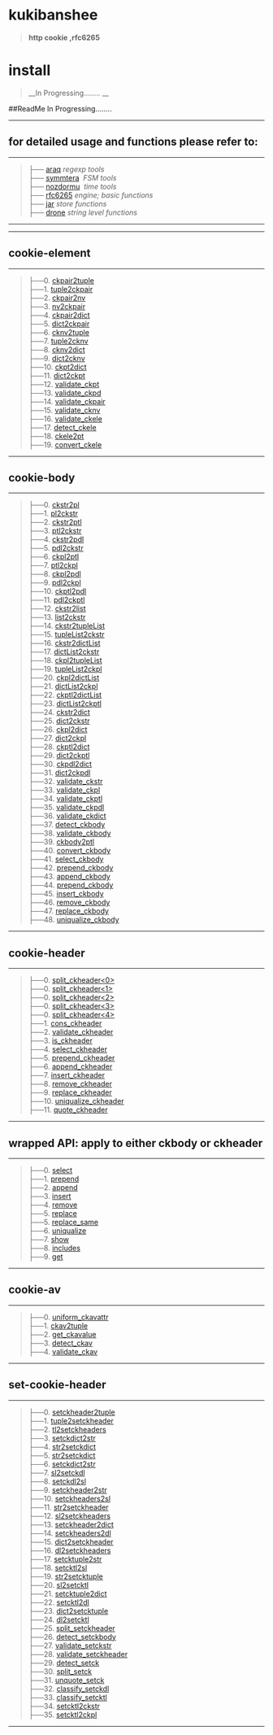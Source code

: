# kukibanshee
>__http cookie ,rfc6265__

# install
>__In Progressing........ __

##ReadMe In Progressing........ 



------------------------------------------------
for detailed usage and functions please refer to:
-------------------------------------------------

------------------------------------------------------------------------------------
>├── [araq](kukibanshee/ReadMeDetailed/araq.md)  _regexp tools_  <br> 
├── [symmtera](kukibanshee/ReadMeDetailed/symmtera.md)  _FSM tools_ <br> 
├── [nozdormu](kukibanshee/ReadMeDetailed/nozdormu.md)  _time tools_<br> 
├── [rfc6265](kukibanshee/ReadMeDetailed/rfc6265.md)  _engine; basic functions_ <br>
├── [jar](kukibanshee/ReadMeDetailed/jar.md)   _store functions_ <br>
├── [drone](kukibanshee/ReadMeDetailed/drone.md)  _string level functions_ <br>

-----------------------------------------------------------------------------------




-----------------------------------------------------------------------

## cookie-element

-----------------------------------------------------------------------
>├──0. [ckpair2tuple](kukibanshee/Images/ckpair2tuple.0.png)  <br>
├──1. [tuple2ckpair](kukibanshee/Images/tuple2ckpair.0.png)  <br>
├──2. [ckpair2nv](kukibanshee/Images/ckpair2nv.0.png)  <br>
├──3. [nv2ckpair](kukibanshee/Images/nv2ckpair.0.png)  <br>
├──4. [ckpair2dict](kukibanshee/Images/ckpair2dict.0.png)  <br>
├──5. [dict2ckpair](kukibanshee/Images/dict2ckpair.0.png)  <br>
├──6. [cknv2tuple](kukibanshee/Images/cknv2tuple.0.png)  <br>
├──7. [tuple2cknv](kukibanshee/Images/tuple2cknv.0.png)  <br>
├──8. [cknv2dict](kukibanshee/Images/cknv2dict.0.png)  <br>
├──9. [dict2cknv](kukibanshee/Images/dict2cknv.0.png)  <br>
├──10. [ckpt2dict](kukibanshee/Images/ckpt2dict.0.png)  <br>
├──11. [dict2ckpt](kukibanshee/Images/dict2ckpt.0.png)  <br>
├──12. [validate_ckpt](kukibanshee/Images/validate_ckpt.0.png)  <br>
├──13. [validate_ckpd](kukibanshee/Images/validate_ckpd.0.png)  <br>
├──14. [validate_ckpair](kukibanshee/Images/validate_ckpair.0.png)  <br>
├──15. [validate_cknv](kukibanshee/Images/validate_cknv.0.png)  <br>
├──16. [validate_ckele](kukibanshee/Images/validate_ckele.0.png)  <br>
├──17. [detect_ckele](kukibanshee/Images/detect_ckele.0.png)  <br>
├──18. [ckele2pt](kukibanshee/Images/ckele2pt.0.png)  <br>
├──19. [convert_ckele](kukibanshee/Images/convert_ckele.0.png)  <br>



-----------------------------------------------------------------------

## cookie-body

-----------------------------------------------------------------------
>├──0. [ckstr2pl](kukibanshee/Images/ckstr2pl.0.png)  <br>
├──1. [pl2ckstr](kukibanshee/Images/pl2ckstr.0.png)  <br>
├──2. [ckstr2ptl](kukibanshee/Images/ckstr2ptl.0.png)  <br>
├──3. [ptl2ckstr](kukibanshee/Images/ptl2ckstr.0.png)  <br>
├──4. [ckstr2pdl](kukibanshee/Images/ckstr2pdl.0.png)  <br>
├──5. [pdl2ckstr](kukibanshee/Images/pdl2ckstr.0.png)  <br>
├──6. [ckpl2ptl](kukibanshee/Images/ckpl2ptl.0.png)  <br>
├──7. [ptl2ckpl](kukibanshee/Images/ptl2ckpl.0.png)  <br>
├──8. [ckpl2pdl](kukibanshee/Images/ckpl2pdl.0.png)  <br>
├──9. [pdl2ckpl](kukibanshee/Images/pdl2ckpl.0.png)  <br>
├──10. [ckptl2pdl](kukibanshee/Images/ckptl2pdl.0.png)  <br>
├──11. [pdl2ckptl](kukibanshee/Images/pdl2ckptl.0.png)  <br>
├──12. [ckstr2list](kukibanshee/Images/ckstr2list.0.png)  <br>
├──13. [list2ckstr](kukibanshee/Images/list2ckstr.0.png)  <br>
├──14. [ckstr2tupleList](kukibanshee/Images/ckstr2tupleList.0.png)  <br>
├──15. [tupleList2ckstr](kukibanshee/Images/tupleList2ckstr.0.png)  <br>
├──16. [ckstr2dictList](kukibanshee/Images/ckstr2dictList.0.png)  <br>
├──17. [dictList2ckstr](kukibanshee/Images/dictList2ckstr.0.png)  <br>
├──18. [ckpl2tupleList](kukibanshee/Images/ckpl2tupleList.0.png)  <br>
├──19. [tupleList2ckpl](kukibanshee/Images/tupleList2ckpl.0.png)  <br>
├──20. [ckpl2dictList](kukibanshee/Images/ckpl2dictList.0.png)  <br>
├──21. [dictList2ckpl](kukibanshee/Images/dictList2ckpl.0.png)  <br>
├──22. [ckptl2dictList](kukibanshee/Images/ckptl2dictList.0.png)  <br>
├──23. [dictList2ckptl](kukibanshee/Images/dictList2ckptl.0.png)  <br>
├──24. [ckstr2dict](kukibanshee/Images/ckstr2dict.0.png)  <br>
├──25. [dict2ckstr](kukibanshee/Images/dict2ckstr.0.png)  <br>
├──26. [ckpl2dict](kukibanshee/Images/ckpl2dict.0.png)  <br>
├──27. [dict2ckpl](kukibanshee/Images/dict2ckpl.0.png)  <br>
├──28. [ckptl2dict](kukibanshee/Images/ckptl2dict.0.png)  <br>
├──29. [dict2ckptl](kukibanshee/Images/dict2ckptl.0.png)  <br>
├──30. [ckpdl2dict](kukibanshee/Images/ckpdl2dict.0.png)  <br>
├──31. [dict2ckpdl](kukibanshee/Images/dict2ckpdl.0.png)  <br>
├──32. [validate_ckstr](kukibanshee/Images/validate_ckstr.0.png)  <br>
├──33. [validate_ckpl](kukibanshee/Images/validate_ckpl.0.png)  <br>
├──34. [validate_ckptl](kukibanshee/Images/validate_ckptl.0.png)  <br>
├──35. [validate_ckpdl](kukibanshee/Images/validate_ckpdl.0.png)  <br>
├──36. [validate_ckdict](kukibanshee/Images/validate_ckdict.0.png)  <br>
├──37. [detect_ckbody](kukibanshee/Images/detect_ckbody.0.png)  <br>
├──38. [validate_ckbody](kukibanshee/Images/validate_ckbody.0.png)  <br>
├──39. [ckbody2ptl](kukibanshee/Images/ckbody2ptl.0.png)  <br>
├──40. [convert_ckbody](kukibanshee/Images/convert_ckbody.0.png)  <br>
├──41. [select_ckbody](kukibanshee/Images/select_ckbody.0.png)  <br>
├──42. [prepend_ckbody](kukibanshee/Images/prepend_ckbody.0.png)  <br>
├──43. [append_ckbody](kukibanshee/Images/append_ckbody.0.png)  <br>
├──44. [prepend_ckbody](kukibanshee/Images/prepend_ckbody.0.png)  <br>
├──45. [insert_ckbody](kukibanshee/Images/insert_ckbody.0.png)  <br>
├──46. [remove_ckbody](kukibanshee/Images/remove_ckbody.0.png)  <br>
├──47. [replace_ckbody](kukibanshee/Images/replace_ckbody.0.png)  <br>
├──48. [uniqualize_ckbody](kukibanshee/Images/uniqualize_ckbody.0.png)  <br>


-----------------------------------------------------------------------

## cookie-header

-----------------------------------------------------------------------
>├──0. [split_ckheader\<0\>](kukibanshee/Images/split_ckheader.0.png)  <br>
├──0. [split_ckheader\<1\>](kukibanshee/Images/split_ckheader.1.png)  <br>
├──0. [split_ckheader\<2\>](kukibanshee/Images/split_ckheader.2.png)  <br>
├──0. [split_ckheader\<3\>](kukibanshee/Images/split_ckheader.3.png)  <br>
├──0. [split_ckheader\<4\>](kukibanshee/Images/split_ckheader.4.png)  <br>
├──1. [cons_ckheader](kukibanshee/Images/cons_ckheader.0.png)  <br>
├──2. [validate_ckheader](kukibanshee/Images/validate_ckheader.0.png)  <br>
├──3. [is_ckheader](kukibanshee/Images/is_ckheader.0.png)  <br>
├──4. [select_ckheader](kukibanshee/Images/select_ckheader.0.png)  <br>
├──5. [prepend_ckheader](kukibanshee/Images/prepend_ckheader.0.png)  <br>
├──6. [append_ckheader](kukibanshee/Images/append_ckheader.0.png)  <br>
├──7. [insert_ckheader](kukibanshee/Images/insert_ckheader.0.png)  <br>
├──8. [remove_ckheader](kukibanshee/Images/remove_ckheader.0.png)  <br>
├──9. [replace_ckheader](kukibanshee/Images/replace_ckheader.0.png)  <br>
├──10. [uniqualize_ckheader](kukibanshee/Images/uniqualize_ckheader.0.png)  <br>
├──11. [quote_ckheader](kukibanshee/Images/quote_ckheader.0.png)  <br>


------------------------------------------------------------------------------

## wrapped API: apply to either ckbody or ckheader
-----------------------------------------------------------
>├──0. [select](kukibanshee/Images/select.0.png)  <br>
├──1. [prepend](kukibanshee/Images/prepend.0.png)  <br>
├──2. [append](kukibanshee/Images/append.0.png)  <br>
├──3. [insert](kukibanshee/Images/insert.0.png)  <br>
├──4. [remove](kukibanshee/Images/remove.0.png)  <br>
├──5. [replace](kukibanshee/Images/replace.0.png)  <br>
├──5. [replace_same](kukibanshee/Images/replace_same.0.png)  <br>
├──6. [uniqualize](kukibanshee/Images/uniqualize.0.png)  <br>
├──7. [show](kukibanshee/Images/drone.show.0.png)  <br>
├──8. [includes](kukibanshee/Images/drone.includes.0.png)  <br>
├──9. [get](kukibanshee/Images/drone.get.0.png)  <br>

------------------------------------------------------------

## cookie-av
----------------------------------------------------------------
>├──0. [uniform_ckavattr](kukibanshee/Images/uniform_ckavattr.0.png)  <br>
├──1. [ckav2tuple](kukibanshee/Images/ckav2tuple.0.png)  <br>
├──2. [get_ckavalue](kukibanshee/Images/get_ckavalue.0.png)  <br>
├──3. [detect_ckav](kukibanshee/Images/detect_ckav.0.png)  <br>
├──4. [validate_ckav](kukibanshee/Images/validate_ckav.0.png)  <br>



----------------------------------------------------------------

## set-cookie-header  
----------------------------------------------------------------------------
>├──0. [setckheader2tuple](kukibanshee/Images/setckheader2tuple.0.png)  <br>
├──1. [tuple2setckheader](kukibanshee/Images/setckheader2tuple.0.png)  <br>
├──2. [tl2setckheaders](kukibanshee/Images/tl2setckheaders.0.png)  <br>
├──3. [setckdict2str](kukibanshee/Images/setckdict2str.0.png)  <br>
├──4. [str2setckdict](kukibanshee/Images/str2setckdict.0.png)  <br>
├──5. [str2setckdict](kukibanshee/Images/str2setckdict.0.png)  <br>
├──6. [setckdict2str](kukibanshee/Images/setckdict2str.0.png)  <br>
├──7. [sl2setckdl](kukibanshee/Images/sl2setckdl.0.png)  <br>
├──8. [setckdl2sl](kukibanshee/Images/setckdl2sl.0.png)  <br>
├──9. [setckheader2str](kukibanshee/Images/setckheader2str.0.png)  <br>
├──10. [setckheaders2sl](kukibanshee/Images/setckheaders2sl.0.png)  <br>
├──11. [str2setckheader](kukibanshee/Images/str2setckheader.0.png)  <br>
├──12. [sl2setckheaders](kukibanshee/Images/sl2setckheaders.0.png)  <br>
├──13. [setckheader2dict](kukibanshee/Images/setckheader2dict.0.png)  <br>
├──14. [setckheaders2dl](kukibanshee/Images/setckheaders2dl.0.png)  <br>
├──15. [dict2setckheader](kukibanshee/Images/dict2setckheader.0.png)  <br>
├──16. [dl2setckheaders](kukibanshee/Images/dl2setckheaders.0.png)  <br>
├──17. [setcktuple2str](kukibanshee/Images/setcktuple2str.0.png)  <br>
├──18. [setcktl2sl](kukibanshee/Images/setcktl2sl.0.png)  <br>
├──19. [str2setcktuple](kukibanshee/Images/str2setcktuple.0.png)  <br>
├──20. [sl2setcktl](kukibanshee/Images/sl2setcktl.0.png)  <br>
├──21. [setcktuple2dict](kukibanshee/Images/setcktuple2dict.0.png)  <br>
├──22. [setcktl2dl](kukibanshee/Images/setcktl2dl.0.png)  <br>
├──23. [dict2setcktuple](kukibanshee/Images/dict2setcktuple.0.png)  <br>
├──24. [dl2setcktl](kukibanshee/Images/dl2setcktl.0.png)  <br>
├──25. [split_setckheader](kukibanshee/Images/split_setckheader.0.png)  <br>
├──26. [detect_setckbody](kukibanshee/Images/detect_setckbody.0.png)  <br>
├──27. [validate_setckstr](kukibanshee/Images/validate_setckstr.0.png)  <br>
├──28. [validate_setckheader](kukibanshee/Images/validate_setckheader.0.png)  <br>
├──29. [detect_setck](kukibanshee/Images/detect_setck.0.png)  <br>
├──30. [split_setck](kukibanshee/Images/split_setck.0.png)  <br>
├──31. [unquote_setck](kukibanshee/Images/unquote_setck.0.png)  <br>
├──32. [classify_setckdl](kukibanshee/Images/classify_setckdl.0.png)  <br>
├──33. [classify_setcktl](kukibanshee/Images/classify_setcktl.0.png)  <br>
├──34. [setcktl2ckstr](kukibanshee/Images/setcktl2ckstr.0.png)  <br>
├──35. [setcktl2ckpl](kukibanshee/Images/setcktl2ckpl.0.png)  <br>


----------------------------------------------------------------------------------



